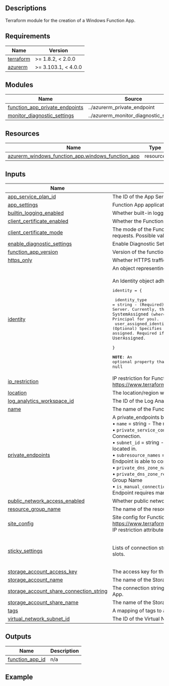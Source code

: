 <!-- BEGIN_TF_DOCS -->
## Descriptions

Terraform module for the creation of a Windows Function App.

## Requirements

| Name | Version |
|------|---------|
| <a name="requirement_terraform"></a> [terraform](#requirement\_terraform) | >= 1.8.2, < 2.0.0 |
| <a name="requirement_azurerm"></a> [azurerm](#requirement\_azurerm) | >= 3.103.1, < 4.0.0 |

## Modules

| Name | Source | Version |
|------|--------|---------|
| <a name="module_function_app_private_endpoints"></a> [function\_app\_private\_endpoints](#module\_function\_app\_private\_endpoints) | ../azurerm_private_endpoint | n/a |
| <a name="module_monitor_diagnostic_settings"></a> [monitor\_diagnostic\_settings](#module\_monitor\_diagnostic\_settings) | ../azurerm_monitor_diagnostic_setting | n/a |

## Resources

| Name | Type |
|------|------|
| [azurerm_windows_function_app.windows_function_app](https://registry.terraform.io/providers/hashicorp/azurerm/latest/docs/resources/windows_function_app) | resource |



## Inputs

| Name | Description | Type | Default | Required |
|------|-------------|------|---------|:--------:|
| <a name="input_app_service_plan_id"></a> [app\_service\_plan\_id](#input\_app\_service\_plan\_id) | The ID of the App Service Plan to use for the Function App. | `string` | `null` | no |
| <a name="input_app_settings"></a> [app\_settings](#input\_app\_settings) | Function App application settings. | `map(string)` | `{}` | no |
| <a name="input_builtin_logging_enabled"></a> [builtin\_logging\_enabled](#input\_builtin\_logging\_enabled) | Whether built-in logging is enabled. | `bool` | `true` | no |
| <a name="input_client_certificate_enabled"></a> [client\_certificate\_enabled](#input\_client\_certificate\_enabled) | Whether the Function App uses client certificates. | `bool` | `null` | no |
| <a name="input_client_certificate_mode"></a> [client\_certificate\_mode](#input\_client\_certificate\_mode) | The mode of the Function App's client certificates requirement for incoming requests. Possible values are `Required`, `Optional`, and `OptionalInteractiveUser`. | `string` | `null` | no |
| <a name="input_enable_diagnostic_settings"></a> [enable\_diagnostic\_settings](#input\_enable\_diagnostic\_settings) | Enable Diagnostic Settings. | `bool` | `false` | no |
| <a name="input_function_app_version"></a> [function\_app\_version](#input\_function\_app\_version) | Version of the function app runtime to use. | `number` | `4` | no |
| <a name="input_https_only"></a> [https\_only](#input\_https\_only) | Whether HTTPS traffic only is enabled. | `bool` | `true` | no |
| <a name="input_identity"></a> [identity](#input\_identity) | An object representing an Identity. <br><br>An Identity object adheres to the following schema:<pre>identity = {<br><br>  identity_type              = string       - (Required) Specifies the identity type of the Microsoft SQL Server. Currently, the only supported value is `SystemAssigned` (where Azure will generate a Service Principal for you).<br>  user_assigned_identity_ids = list(string) - (Optional) Specifies a list of User Assigned Identity IDs to be assigned. Required if type is `UserAssigned`.<br><br>}<br><br>**NOTE**: An optional property that is not required must be explicitly set to `null`</pre> | <pre>object({<br>    type         = string<br>    identity_ids = list(string)<br>  })</pre> | `null` | no |
| <a name="input_ip_restriction"></a> [ip\_restriction](#input\_ip\_restriction) | IP restriction for Function App. See documentation https://www.terraform.io/docs/providers/azurerm/r/app_service.html#ip_restriction. | `any` | `{}` | no |
| <a name="input_location"></a> [location](#input\_location) | The location/region where the Function App should be created. | `string` | n/a | yes |
| <a name="input_log_analytics_workspace_id"></a> [log\_analytics\_workspace\_id](#input\_log\_analytics\_workspace\_id) | The ID of the Log Analytics Workspace to send Diagnostic to. | `string` | `null` | no |
| <a name="input_name"></a> [name](#input\_name) | The name of the Function App. | `string` | n/a | yes |
| <a name="input_private_endpoints"></a> [private\_endpoints](#input\_private\_endpoints) | A private\_endpoints block supports the following:<br>&bull; `name` = string - The name of the Private Endpoint<br>&bull; `private_service_connection_name` = string - The name of the Private Service Connection.<br>&bull; `subnet_id` = string - The Subnet ID where this Network Interface should be located in.<br>&bull; `subresource_names` = string - A list of subresource names which the Private Endpoint is able to connect to. subresource\_names corresponds to group\_id.<br>&bull; `private_dns_zone_name` = string - Private DNS Zone Name<br>&bull; `private_dns_zone_resource_group_name` = string - Private DNS Zone Resource Group Name<br>&bull; `is_manual_connection` = bool - Boolean flag to specify whether the Private Endpoint requires manual approval from the remote resource owner. | <pre>list(object({<br>    name                                 = string<br>    private_service_connection_name      = string<br>    subnet_id                            = string<br>    subresource_names                    = list(string)<br>    private_dns_zone_name                = string<br>    private_dns_zone_resource_group_name = string<br>    is_manual_connection                 = bool<br>  }))</pre> | `[]` | no |
| <a name="input_public_network_access_enabled"></a> [public\_network\_access\_enabled](#input\_public\_network\_access\_enabled) | Whether public network access is enabled for the Function App. | `bool` | `false` | no |
| <a name="input_resource_group_name"></a> [resource\_group\_name](#input\_resource\_group\_name) | The name of the resource group in which the Function App should be created. | `string` | n/a | yes |
| <a name="input_site_config"></a> [site\_config](#input\_site\_config) | Site config for Function App. See documentation https://www.terraform.io/docs/providers/azurerm/r/app_service.html#site_config. IP restriction attribute is not managed in this block. | `any` | `{}` | no |
| <a name="input_sticky_settings"></a> [sticky\_settings](#input\_sticky\_settings) | Lists of connection strings and app settings to prevent from swapping between slots. | <pre>object({<br>    app_setting_names       = optional(list(string))<br>    connection_string_names = optional(list(string))<br>  })</pre> | `null` | no |
| <a name="input_storage_account_access_key"></a> [storage\_account\_access\_key](#input\_storage\_account\_access\_key) | The access key for the Storage Account to use for the Function App. | `string` | `null` | no |
| <a name="input_storage_account_name"></a> [storage\_account\_name](#input\_storage\_account\_name) | The name of the Storage Account to use for the Function App. | `string` | `null` | no |
| <a name="input_storage_account_share_connection_string"></a> [storage\_account\_share\_connection\_string](#input\_storage\_account\_share\_connection\_string) | The connection string for the Storage Account File Share to use for the Function App. | `string` | n/a | yes |
| <a name="input_storage_account_share_name"></a> [storage\_account\_share\_name](#input\_storage\_account\_share\_name) | The name of the Storage Account File Share to use for the Function App. | `string` | n/a | yes |
| <a name="input_tags"></a> [tags](#input\_tags) | A mapping of tags to assign to the resource. | `map(string)` | `{}` | no |
| <a name="input_virtual_network_subnet_id"></a> [virtual\_network\_subnet\_id](#input\_virtual\_network\_subnet\_id) | The ID of the Virtual Network Subnet to use for the Function App. | `string` | `null` | no |

## Outputs

| Name | Description |
|------|-------------|
| <a name="output_function_app_id"></a> [function\_app\_id](#output\_function\_app\_id) | n/a |

## Example
<!-- END_TF_DOCS -->